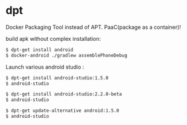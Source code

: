 # dpt

Docker Packaging Tool instead of APT. PaaC(package as a container)!

build apk without complex installation:

```sh
$ dpt-get install android
$ docker-android ./gradlew assemblePhoneDebug
```

Launch various android studio :

```sh
$ dpt-get install android-studio:1.5.0
$ android-studio

$ dpt-get install android-studio:2.2.0-beta
$ android-studio

$ dpt-get update-alternative android:1.5.0
$ android-studio
```

